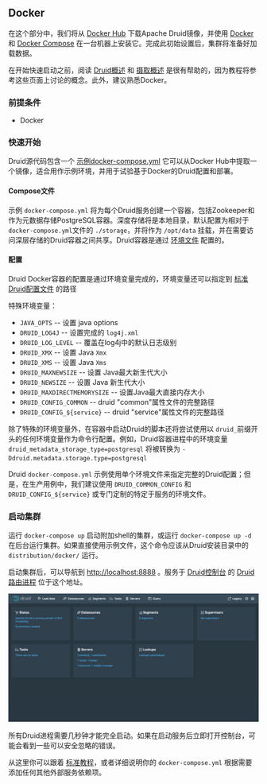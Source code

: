 <!-- toc -->

<script async src="https://pagead2.googlesyndication.com/pagead/js/adsbygoogle.js"></script>
<ins class="adsbygoogle"
     style="display:block; text-align:center;"
     data-ad-layout="in-article"
     data-ad-format="fluid"
     data-ad-client="ca-pub-8828078415045620"
     data-ad-slot="7586680510"></ins>
<script>
     (adsbygoogle = window.adsbygoogle || []).push({});
</script>

## Docker

在这个部分中，我们将从 [Docker Hub](https://hub.docker.com/r/apache/druid) 下载Apache Druid镜像，并使用 [Docker](https://www.docker.com/get-started) 和 [Docker Compose](https://docs.docker.com/compose/) 在一台机器上安装它。完成此初始设置后，集群将准备好加载数据。

在开始快速启动之前，阅读 [Druid概述](chapter-1.md) 和 [摄取概述](../DataIngestion/ingestion.md) 是很有帮助的，因为教程将参考这些页面上讨论的概念。此外，建议熟悉Docker。

### 前提条件

* Docker

### 快速开始

Druid源代码包含一个 [示例docker-compose.yml](https://github.com/apache/druid/blob/master/distribution/docker/docker-compose.yml) 它可以从Docker Hub中提取一个镜像，适合用作示例环境，并用于试验基于Docker的Druid配置和部署。

#### Compose文件

示例 `docker-compose.yml` 将为每个Druid服务创建一个容器，包括Zookeeper和作为元数据存储PostgreSQL容器。深度存储将是本地目录，默认配置为相对于 `docker-compose.yml`文件的 `./storage`，并将作为 `/opt/data` 挂载，并在需要访问深层存储的Druid容器之间共享。Druid容器是通过 [环境文件](https://github.com/apache/druid/blob/master/distribution/docker/environment) 配置的。

#### 配置

Druid Docker容器的配置是通过环境变量完成的，环境变量还可以指定到 [标准Druid配置文件](../Configuration/configuration.md) 的路径

特殊环境变量：

* `JAVA_OPTS` -- 设置 java options
* `DRUID_LOG4J` -- 设置完成的 `log4j.xml`
* `DRUID_LOG_LEVEL` -- 覆盖在log4j中的默认日志级别
* `DRUID_XMX` -- 设置 Java `Xmx`
* `DRUID_XMS` -- 设置 Java `Xms`
* `DRUID_MAXNEWSIZE` -- 设置 Java最大新生代大小
* `DRUID_NEWSIZE` -- 设置 Java 新生代大小
* `DRUID_MAXDIRECTMEMORYSIZE` -- 设置Java最大直接内存大小
* `DRUID_CONFIG_COMMON` -- druid "common"属性文件的完整路径
* `DRUID_CONFIG_${service}` -- druid "service"属性文件的完整路径

除了特殊的环境变量外，在容器中启动Druid的脚本还将尝试使用以 `druid_`前缀开头的任何环境变量作为命令行配置。例如，Druid容器进程中的环境变量`druid_metadata_storage_type=postgresql` 将被转换为 `-Ddruid.metadata.storage.type=postgresql` 

Druid  `docker-compose.yml` 示例使用单个环境文件来指定完整的Druid配置；但是，在生产用例中，我们建议使用 `DRUID_COMMON_CONFIG` 和`DRUID_CONFIG_${service}` 或专门定制的特定于服务的环境文件。

### 启动集群

运行 `docker-compose up` 启动附加shell的集群，或运行 `docker-compose up -d` 在后台运行集群。如果直接使用示例文件，这个命令应该从Druid安装目录中的 `distribution/docker/` 运行。

启动集群后，可以导航到 [http://localhost:8888](http://localhost/) 。服务于 [Druid控制台](../operations/druid-console.md) 的 [Druid路由进程](../Design/Router.md) 位于这个地址。

![](img/tutorial-quickstart-01.png)

所有Druid进程需要几秒钟才能完全启动。如果在启动服务后立即打开控制台，可能会看到一些可以安全忽略的错误。

从这里你可以跟着 [标准教程](chapter-2.md)，或者详细说明你的 `docker-compose.yml` 根据需要添加任何其他外部服务依赖项。